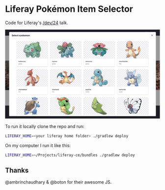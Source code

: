 # Liferay Pokémon Item Selector

Code for Liferay's [/dev/24](https://liferay.dev/blogs/-/blogs/-dev-24-agenda-preview) talk.

![Screenshot of the Pokémon item selector open](screenshot.png)

To run it locally clone the repo and run:

```bash
LIFERAY_HOME=<your liferay home folder> ./gradlew deploy
```

On my computer I run it like this:

```bash
LIFERAY_HOME=~/Projects/liferay-ce/bundles ./gradlew deploy
```

## Thanks

@ambrinchaudhary & @boton for their awesome JS.
